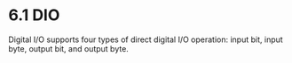 # 6.1	DIO

Digital I/O supports four types of direct digital I/O operation: input bit, input byte, output bit, and output byte.

